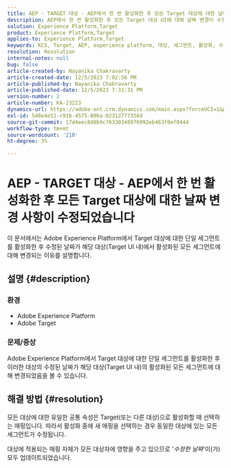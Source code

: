 ```yaml
---
title: AEP - TARGET 대상 - AEP에서 한 번 활성화한 후 모든 Target 대상에 대한 날짜 변경 사항이 수정되었습니다
description: AEP에서 한 번 활성화한 후 모든 Target 대상 UI에 대해 날짜 변경이 수정된 이유를 알아보십시오.
solution: Experience Platform,Target
product: Experience Platform,Target
applies-to: Experience Platform,Target
keywords: KCS, Target, AEP, experience platform, 대상, 세그먼트, 활성화, 수정됨, 날짜
resolution: Resolution
internal-notes: null
bug: false
article-created-by: Nayanika Chakravarty
article-created-date: 12/5/2023 7:02:56 PM
article-published-by: Nayanika Chakravarty
article-published-date: 12/5/2023 7:31:31 PM
version-number: 2
article-number: KA-23223
dynamics-url: https://adobe-ent.crm.dynamics.com/main.aspx?forceUCI=1&pagetype=entityrecord&etn=knowledgearticle&id=072661e3-a093-ee11-be37-6045bd006793
exl-id: 548e4e51-c91b-4575-806a-02312777356d
source-git-commit: 17d4eec8d8b9c76330348976992eb463f0ef0444
workflow-type: tm+mt
source-wordcount: '210'
ht-degree: 3%

---
```


# AEP - TARGET 대상 - AEP에서 한 번 활성화한 후 모든 Target 대상에 대한 날짜 변경 사항이 수정되었습니다


이 문서에서는 Adobe Experience Platform에서 Target 대상에 대한 단일 세그먼트를 활성화한 후 수정된 날짜가 해당 대상(Target UI 내)에서 활성화된 모든 세그먼트에 대해 변경되는 이유를 설명합니다.

## 설명 {#description}


### 환경

- Adobe Experience Platform
- Adobe Target


### 문제/증상

Adobe Experience Platform에서 Target 대상에 대한 단일 세그먼트를 활성화한 후 이러한 대상의 수정된 날짜가 해당 대상(Target UI 내)의 활성화된 모든 세그먼트에 대해 변경되었음을 볼 수 있습니다.


## 해결 방법 {#resolution}


모든 대상에 대한 유일한 공통 속성은 Target(또는 다른 대상)으로 활성화할 때 선택하는 매핑입니다. 따라서 활성화 중에 새 매핑을 선택하는 경우 동일한 대상에 있는 모든 세그먼트가 수정됩니다.

대상에 적용되는 매핑 자체가 모든 대상자에 영향을 주고 있으므로 &#39;*수정한 날짜*&#39;이(가) 모두 업데이트되었습니다.
